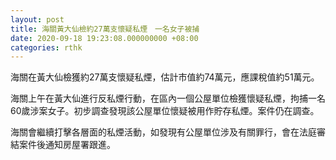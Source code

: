 ```yaml
---
layout: post
title: 海關黃大仙檢約27萬支懷疑私煙　一名女子被捕
date: 2020-09-18 19:23:08.000000000 +08:00
categories: rthk
---
```


海關在黃大仙檢獲約27萬支懷疑私煙，估計市值約74萬元，應課稅值約51萬元。

海關上午在黃大仙進行反私煙行動，在區內一個公屋單位檢獲懷疑私煙，拘捕一名60歲涉案女子。初步調查發現該公屋單位懷疑被用作貯存私煙。案件仍在調查。

海關會繼續打擊各層面的私煙活動，如發現有公屋單位涉及有關罪行，會在法庭審結案件後通知房屋署跟進。
